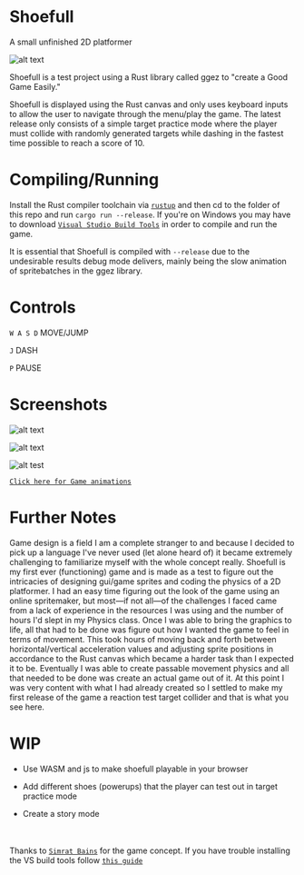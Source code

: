 # Shoefull
A small unfinished 2D platformer

![alt text](https://i.imgur.com/Ykqcvyf.png)

Shoefull is a test project using a Rust library called ggez to "create a Good Game Easily."

Shoefull is displayed using the Rust canvas and only uses keyboard inputs to allow the user to navigate through the menu/play the game. The latest release only consists of a simple target practice mode where the player must collide with randomly generated targets while dashing in the fastest time possible to reach a score of 10.

# Compiling/Running

Install the Rust compiler toolchain via [```rustup```](https://rustup.rs/) and then cd to the folder of this repo and run ```cargo run --release```. If you're on Windows you may have to download [```Visual Studio Build Tools```](https://visualstudio.microsoft.com/thank-you-downloading-visual-studio/?sku=BuildTools&rel=16) in order to compile and run the game.

It is essential that Shoefull is compiled with ```--release``` due to the undesirable results debug mode delivers, mainly being the slow animation of spritebatches in the ggez library.

# Controls

```W A S D```  MOVE/JUMP


```J```  DASH

```P```  PAUSE

# Screenshots

![alt text](https://i.imgur.com/fRplxM3.png)

![alt text](https://i.imgur.com/dO0d1GU.png)

![alt test](https://i.imgur.com/xBav025.png)

[```Click here for Game animations```](https://www.piskelapp.com/user/5510105074761728/public)

# Further Notes

Game design is a field I am a complete stranger to and because I decided to pick up a language I've never used (let alone heard of) it became extremely challenging to familiarize myself with the whole concept really. Shoefull is my first ever (functioning) game and is made as a test to figure out the intricacies of designing gui/game sprites and coding the physics of a 2D platformer. I had an easy time figuring out the look of the game using an online spritemaker, but most—if not all—of the challenges I faced came from a lack of experience in the resources I was using and the number of hours I'd slept in my Physics class. Once I was able to bring the graphics to life, all that had to be done was figure out how I wanted the game to feel in terms of movement. This took hours of moving back and forth between horizontal/vertical acceleration values and adjusting sprite positions in accordance to the Rust canvas which became a harder task than I expected it to be. Eventually I was able to create passable movement physics and all that needed to be done was create an actual game out of it. At this point I was very content with what I had already created so I settled to make my first release of the game a reaction test target collider and that is what you see here.

# WIP

* Use WASM and js to make shoefull playable in your browser

* Add different shoes (powerups) that the player can test out in target practice mode

* Create a story mode

\
\
Thanks to [```Simrat Bains```](https://github.com/Simratt) for the game concept.
If you have trouble installing the VS build tools follow [```this guide```](https://www.jaacostan.com/2019/12/rust-error-linker-linkexe-not-found.html)


